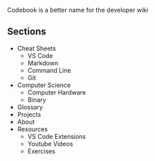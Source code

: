 Codebook is a better name for the developer wiki

## Sections

- Cheat Sheets
  - VS Code
  - Markdown
  - Command Line
  - Git
- Computer Science
  - Computer Hardware
  - Binary
- Glossary
- Projects
- About
- Resources
  - VS Code Extensions
  - Youtube Videos
  - Exercises
